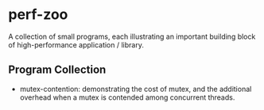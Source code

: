 # perf-zoo

A collection of small programs, each illustrating an important building block of
high-performance application / library.

## Program Collection

- mutex-contention: demonstrating the cost of mutex, and the additional overhead
  when a mutex is contended among concurrent threads.

